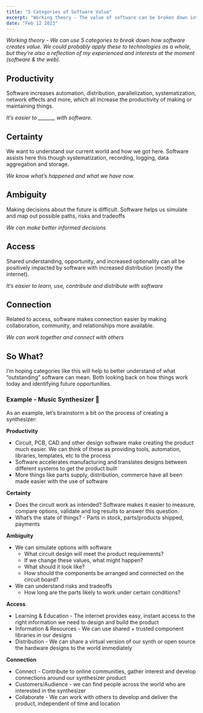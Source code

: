 ```yaml
---
title: "5 Categories of Software Value"
excerpt: "Working theory - The value of software can be broken down into 5 categories."
date: "Feb 12 2023"
---
```


_Working theory - We can use 5 categories to break down how software creates value. We could probably apply these to technologies as a whole, but they’re also a reflection of my experienced and interests at the moment (software & the web)._

## Productivity

Software increases automation, distribution, parallelization, systematization, network effects and more, which all increase the productivity of making or maintaining things.

_It’s easier to \_\_\_\_\_\_\_ with software._

## Certainty

We want to understand our current world and how we got here. Software assists here this though systematization, recording, logging, data aggregation and storage.

_We know what’s happened and what we have now._

## Ambiguity

Making decisions about the future is difficult. Software helps us simulate and map out possible paths, risks and tradeoffs

_We can make better informed decisions_

## Access

Shared understanding, opportunity, and increased optionality can all be positively impacted by software with increased distribution (mostly the internet).

_It’s easier to learn, use, contribute and distribute with software_

## Connection

Related to access, software makes connection easier by making collaboration, community, and relationships more available.

_We can work together and connect with others_

## So What?

I’m hoping categories like this will help to better understand of what “outstanding” software can mean. Both looking back on how things work today and identifying future opportunities.

### Example - Music Synthesizer 🎹

As an example, let’s brainstorm a bit on the process of creating a synthesizer:

**Productivity**

- Circuit, PCB, CAD and other design software make creating the product much easier. We can think of these as providing tools, automation, libraries, templates, etc to the process
- Software accelerates manufacturing and translates designs between different systems to get the product built
- More things like parts supply, distribution, commerce have all been made easier with the use of software

**Certainty**

- Does the circuit work as intended? Software makes it easier to measure, compare options, validate and log results to answer this question.
- What’s the state of things? - Parts in stock, parts/products shipped, payments

**Ambiguity**

- We can simulate options with software
  - What circuit design will meet the product requirements?
  - If we change these values, what might happen?
  - What should it look like?
  - How should the components be arranged and connected on the circuit board?
- We can understand risks and tradeoffs
  - How long are the parts likely to work under certain conditions?

**Access**

- Learning & Education - The internet provides easy, instant access to the right information we need to design and build the product
- Information & Resources - We can use shared + trusted component libraries in our designs
- Distribution - We can share a virtual version of our synth or open source the hardware designs to the world immediately

**Connection**

- Connect - Contribute to online communities, gather interest and develop connections around our synthesizer product
- Customers/Audience - we can find people across the world who are interested in the synthesizer
- Collaborate - We can work with others to develop and deliver the product, independent of time and location
